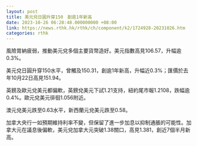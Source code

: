 ```yaml
---
layout: post
title: 美元兌日圓升穿150　創逾1年新高
date: 2023-10-26 06:28:48.000000000 +08:00
link: https://news.rthk.hk/rthk/ch/component/k2/1724928-20231026.htm
categories: rthk
---
```


風險胃納疲弱，推動美元兌多個主要貨幣造好。美元指數高見106.57，升幅逾0.3%。

美元兌日圓升穿150水平，曾觸及150.31，創逾1年新高，升幅近0.3%；匯價於去年10月22日高見151.94。

英鎊及歐元兌美元都偏軟，英鎊兌美元下試1.21支持，紐約尾市報1.2108，跌幅逾0.4%。歐元兌美元徘徊1.056附近。

澳元兌美元跌至0.63水平，新西蘭元兌美元跌至0.58。

加拿大央行一如預期維持利率不變，但保留了進一步加息以抑制通脹的可能性。加拿大元在議息後偏軟，美元兌加拿大元突破1.38關口，高見1.381，創近7個半月新高。
